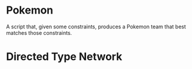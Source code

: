 # Pokemon

A script that, given some constraints, produces a Pokemon team that best matches those constraints.  
  
# Directed Type Network